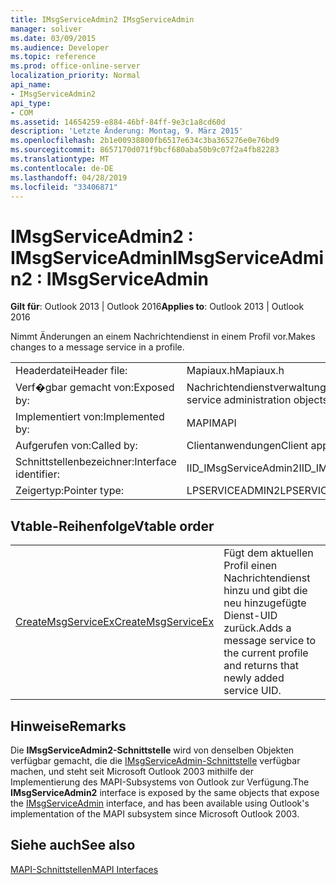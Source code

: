 ```yaml
---
title: IMsgServiceAdmin2 IMsgServiceAdmin
manager: soliver
ms.date: 03/09/2015
ms.audience: Developer
ms.topic: reference
ms.prod: office-online-server
localization_priority: Normal
api_name:
- IMsgServiceAdmin2
api_type:
- COM
ms.assetid: 14654259-e884-46bf-84ff-9e3c1a8cd60d
description: 'Letzte Änderung: Montag, 9. März 2015'
ms.openlocfilehash: 2b1e00938800fb6517e634c3ba365276e0e76bd9
ms.sourcegitcommit: 8657170d071f9bcf680aba50b9c07f2a4fb82283
ms.translationtype: MT
ms.contentlocale: de-DE
ms.lasthandoff: 04/28/2019
ms.locfileid: "33406871"
---
```

# <a name="imsgserviceadmin2--imsgserviceadmin"></a><span data-ttu-id="7c24e-103">IMsgServiceAdmin2 : IMsgServiceAdmin</span><span class="sxs-lookup"><span data-stu-id="7c24e-103">IMsgServiceAdmin2 : IMsgServiceAdmin</span></span>

  
  
<span data-ttu-id="7c24e-104">**Gilt für**: Outlook 2013 | Outlook 2016</span><span class="sxs-lookup"><span data-stu-id="7c24e-104">**Applies to**: Outlook 2013 | Outlook 2016</span></span> 
  
<span data-ttu-id="7c24e-105">Nimmt Änderungen an einem Nachrichtendienst in einem Profil vor.</span><span class="sxs-lookup"><span data-stu-id="7c24e-105">Makes changes to a message service in a profile.</span></span>
  
|||
|:-----|:-----|
|<span data-ttu-id="7c24e-106">Headerdatei</span><span class="sxs-lookup"><span data-stu-id="7c24e-106">Header file:</span></span>  <br/> |<span data-ttu-id="7c24e-107">Mapiaux.h</span><span class="sxs-lookup"><span data-stu-id="7c24e-107">Mapiaux.h</span></span>  <br/> |
|<span data-ttu-id="7c24e-108">Verf�gbar gemacht von:</span><span class="sxs-lookup"><span data-stu-id="7c24e-108">Exposed by:</span></span>  <br/> |<span data-ttu-id="7c24e-109">Nachrichtendienstverwaltungsobjekte</span><span class="sxs-lookup"><span data-stu-id="7c24e-109">Message service administration objects</span></span>  <br/> |
|<span data-ttu-id="7c24e-110">Implementiert von:</span><span class="sxs-lookup"><span data-stu-id="7c24e-110">Implemented by:</span></span>  <br/> |<span data-ttu-id="7c24e-111">MAPI</span><span class="sxs-lookup"><span data-stu-id="7c24e-111">MAPI</span></span>  <br/> |
|<span data-ttu-id="7c24e-112">Aufgerufen von:</span><span class="sxs-lookup"><span data-stu-id="7c24e-112">Called by:</span></span>  <br/> |<span data-ttu-id="7c24e-113">Clientanwendungen</span><span class="sxs-lookup"><span data-stu-id="7c24e-113">Client applications</span></span>  <br/> |
|<span data-ttu-id="7c24e-114">Schnittstellenbezeichner:</span><span class="sxs-lookup"><span data-stu-id="7c24e-114">Interface identifier:</span></span>  <br/> |<span data-ttu-id="7c24e-115">IID_IMsgServiceAdmin2</span><span class="sxs-lookup"><span data-stu-id="7c24e-115">IID_IMsgServiceAdmin2</span></span>  <br/> |
|<span data-ttu-id="7c24e-116">Zeigertyp:</span><span class="sxs-lookup"><span data-stu-id="7c24e-116">Pointer type:</span></span>  <br/> |<span data-ttu-id="7c24e-117">LPSERVICEADMIN2</span><span class="sxs-lookup"><span data-stu-id="7c24e-117">LPSERVICEADMIN2</span></span>  <br/> |
   
## <a name="vtable-order"></a><span data-ttu-id="7c24e-118">Vtable-Reihenfolge</span><span class="sxs-lookup"><span data-stu-id="7c24e-118">Vtable order</span></span>

|||
|:-----|:-----|
|[<span data-ttu-id="7c24e-119">CreateMsgServiceEx</span><span class="sxs-lookup"><span data-stu-id="7c24e-119">CreateMsgServiceEx</span></span>](imsgserviceadmin2-createmsgserviceex.md) <br/> |<span data-ttu-id="7c24e-120">Fügt dem aktuellen Profil einen Nachrichtendienst hinzu und gibt die neu hinzugefügte Dienst-UID zurück.</span><span class="sxs-lookup"><span data-stu-id="7c24e-120">Adds a message service to the current profile and returns that newly added service UID.</span></span>  <br/> |
   
## <a name="remarks"></a><span data-ttu-id="7c24e-121">Hinweise</span><span class="sxs-lookup"><span data-stu-id="7c24e-121">Remarks</span></span>

<span data-ttu-id="7c24e-122">Die **IMsgServiceAdmin2-Schnittstelle** wird von denselben Objekten verfügbar gemacht, die die [IMsgServiceAdmin-Schnittstelle](imsgserviceadminiunknown.md) verfügbar machen, und steht seit Microsoft Outlook 2003 mithilfe der Implementierung des MAPI-Subsystems von Outlook zur Verfügung.</span><span class="sxs-lookup"><span data-stu-id="7c24e-122">The **IMsgServiceAdmin2** interface is exposed by the same objects that expose the [IMsgServiceAdmin](imsgserviceadminiunknown.md) interface, and has been available using Outlook's implementation of the MAPI subsystem since Microsoft Outlook 2003.</span></span> 
  
## <a name="see-also"></a><span data-ttu-id="7c24e-123">Siehe auch</span><span class="sxs-lookup"><span data-stu-id="7c24e-123">See also</span></span>



[<span data-ttu-id="7c24e-124">MAPI-Schnittstellen</span><span class="sxs-lookup"><span data-stu-id="7c24e-124">MAPI Interfaces</span></span>](mapi-interfaces.md)


